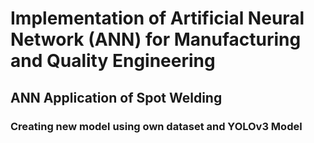 # Implementation of Artificial Neural Network (ANN) for Manufacturing and Quality Engineering
## ANN Application of Spot Welding
### Creating new model using own dataset and YOLOv3 Model
